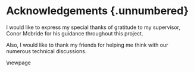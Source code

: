 # Acknowledgements {.unnumbered}

<!-- This is for acknowledging all of the people who helped out -->

I would like to express my special thanks of gratitude to my supervisor, Conor Mcbride for his guidance
throughout this project.

Also, I would like to thank my friends for helping me think with our numerous technical discussions. 

<!-- Use the \newpage command to force a new page -->

\newpage



